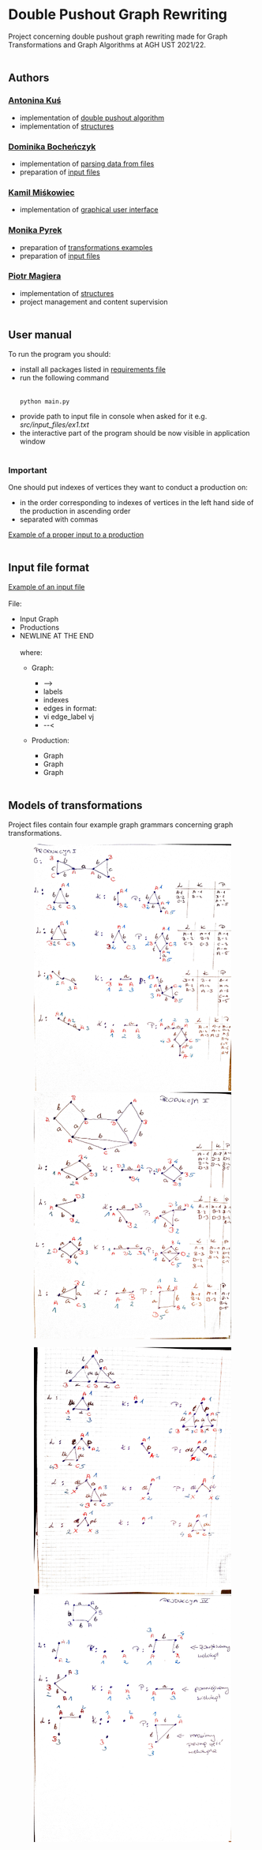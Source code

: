 # Double Pushout Graph Rewriting
Project concerning double pushout graph rewriting made for Graph Transformations and Graph Algorithms at AGH UST 2021/22.
<br></br>
## Authors
### [Antonina Kuś](https://github.com/t0sia)
  - implementation of [double pushout algorithm](src/algorithm.py)
  - implementation of [structures](src/structures.py)
### [Dominika Bocheńczyk](https://github.com/domkvv)
  - implementation of [parsing data from files](src/parse.py)
  - preparation of [input files](src/input_files)
### [Kamil Miśkowiec](https://github.com/miskowieck) 
  - implementation of [graphical user interface](src/gui/gui.py)
### [Monika Pyrek](https://github.com/mpyrek)
  - preparation of [transformations examples](TiAG-example)
  - preparation of [input files](src/input_files)
### [Piotr Magiera](https://github.com/piotmag769)
  - implementation of [structures](src/structures.py)
  - project management and content supervision
<br></br>
## User manual
To run the program you should:
- install all packages listed in [requirements file](requirements.txt)
- run the following command
  <br><br/>
  ```
  python main.py
  ```
- provide path to input file in console when asked for it e.g. *src/input_files/ex1.txt*
- the interactive part of the program should be now visible in application window
<br></br>
### Important
One should put indexes of vertices they want to conduct a production on:
- in the order corresponding to indexes of vertices in the left hand side of the production in ascending order
- separated with commas

[Example of a proper input to a production](use_example.jpg)
<br></br>
## Input file format
[Example of an input file](src/input_files/ex1.txt)
<br></br>
File:
- Input Graph
- Productions
- NEWLINE AT THE END
<br></br>
where:
  - Graph:
    - -->
    - labels
    - indexes
    - edges in format:
    - vi edge_label vj
    - --<

  - Production:
    - Graph
    - Graph
    - Graph
<br></br>
## Models of transformations
Project files contain four example graph grammars concerning graph transformations.
<p align="center">
  <img src="./TiAG-example/example1.jpg" alt="addStat" width="400" height ="500" />
  <img src="./TiAG-example/example2.jpg" alt="addStat" width="400" height ="500" />
  <br /> 
</p>
<p align="center">
  <img src="./TiAG-example/example3.jpg" alt="addStat" width="400" height ="500" />
  <img src="./TiAG-example/example4.jpg" alt="addStat" width="400" height ="500" />
  <br /> 
</p>
